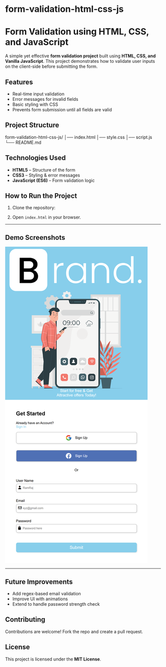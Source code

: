 # form-validation-html-css-js

# Form Validation using HTML, CSS, and JavaScript

A simple yet effective **form validation project** built using **HTML, CSS, and Vanilla JavaScript**. This project demonstrates how to validate user inputs on the client-side before submitting the form.

## Features

- Real-time input validation
- Error messages for invalid fields
- Basic styling with CSS
- Prevents form submission until all fields are valid

## Project Structure

form-validation-html-css-js/
│── index.html
│── style.css
│── script.js
└── README.md

## Technologies Used

- **HTML5** – Structure of the form
- **CSS3** – Styling & error messages
- **JavaScript (ES6)** – Form validation logic

## How to Run the Project

1. Clone the repository:

2. Open `index.html` in your browser.

---

## Demo Screenshots

![Demo Screenshot](images/demo.png)

---

## Future Improvements

- Add regex-based email validation
- Improve UI with animations
- Extend to handle password strength check

##  Contributing

Contributions are welcome! Fork the repo and create a pull request.

## License

This project is licensed under the **MIT License**.




